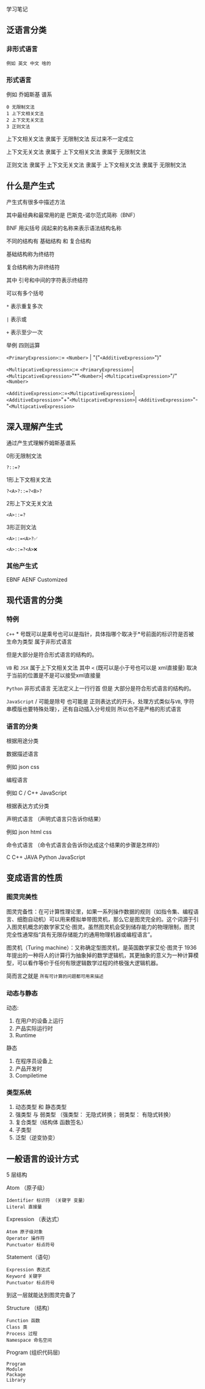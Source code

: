 学习笔记

## 泛语言分类

### 非形式语言 

    例如 英文 中文 啥的

### 形式语言

   例如 乔姆斯基 谱系

    0 无限制文法
    1 上下文相关文法
    2 上下文无关文法
    3 正则文法

上下文相关文法 隶属于 无限制文法 反过来不一定成立

上下文无关文法 隶属于 上下文相关文法 隶属于 无限制文法

正则文法 隶属于 上下文无关文法 隶属于 上下文相关文法 隶属于 无限制文法


## 什么是产生式

产生式有很多中描述方法

其中最经典和最常用的是 巴斯克-诺尔范式简称（BNF）

BNF 用尖括号 阔起来的名称来表示语法结构名称

不同的结构有 基础结构 和 复合结构 

基础结构称为终结符

复合结构称为非终结符

其中 引号和中间的字符表示终结符

可以有多个括号

`*` 表示重复多次

`|` 表示或

`+` 表示至少一次

举例 四则运算


`<PrimaryExpression>`::= `<Number>` | "("`<AdditiveExpression>`")"

`<MultipcativeExpression>`::= `<PrimaryExpression>`|
                              `<MultipcativeExpression>`"*"`<Number>`|
                              `<MultipcativeExpression>`"/"`<Number>`

`<AdditiveExpression>`::=`<MultipcativeExpression>`|
                         `<AdditiveExpression>`"+"`<MultipcativeExpression>`|
                         `<AdditiveExpression>`"-"`<MultipcativeExpression>`

    
## 深入理解产生式

通过产生式理解乔姆斯基谱系

0形无限制文法

    ?::=?

1形上下文相关文法

    ?<A>?::=?<B>?

2形上下文无关文法

    <A>::=?

3形正则文法

    <A>::=<A>?✅
    
    <A>::=?<A>❌


### 其他产生式

EBNF AENF Customized

## 现代语言的分类

### 特例

`C++` * 号既可以是乘号也可以是指针，具体指哪个取决于*号前面的标识符是否被生命为类型 属于非形式语言

但是大部分是符合形式语言的结构的。

`VB` 和 `JSX` 属于上下文相关文法 其中 `<` (既可以是小于号也可以是 xml直接量) 取决于当前的位置是不是可以接受xml直接量

`Python` 非形式语言 无法定义上一行行首 但是 大部分是符合形式语言的结构的。

`JavaScript` / 可能是除号 也可能是 正则表达式的开头，处理方式类似与`VB`, 字符串模版也要特殊处理`}`，还有自动插入分号规则 所以也不是严格的形式语言

### 语言的分类

根据用途分类

  数据描述语言

  例如 json css

  编程语言

  例如 C / C++ JavaScript

根据表达方式分类

  声明式语言 （声明式语言只告诉你结果）

  例如 json html css

  命令式语言 （命令式语言会告诉你达成这个结果的步骤是怎样的）
 
  C C++ JAVA Python JavaScript


## 变成语言的性质

### 图灵完美性

图灵完备性：在可计算性理论里，如果一系列操作数据的规则（如指令集、编程语言、细胞自动机）可以用来模拟单带图灵机，那么它是图灵完全的。这个词源于引入图灵机概念的数学家艾伦·图灵。虽然图灵机会受到储存能力的物理限制，图灵完全性通常指“具有无限存储能力的通用物理机器或编程语言”。

图灵机（Turing machine）：又称确定型图灵机，是英国数学家艾伦·图灵于 1936 年提出的一种将人的计算行为抽象掉的数学逻辑机，其更抽象的意义为一种计算模型，可以看作等价于任何有限逻辑数学过程的终极强大逻辑机器。

简而言之就是 `所有可计算的问题都可用来描述`

### 动态与静态

动态:

1. 在用户的设备上运行
1. 产品实际运行时
1. Runtime

静态

1. 在程序员设备上
1. 产品开发时
1. Compiletime

### 类型系统

1. 动态类型 和 静态类型
1. 强类型 与 弱类型 （强类型： 无隐式转换； 弱类型： 有隐式转换）
1. 复合类型（结构体 函数签名）
1. 子类型 
1. 泛型（逆变协变）


## 一般语言的设计方式

5 层结构

Atom （原子级） 

    Identifier 标识符 （关键字 变量）
    Literal 直接量
    
Expression （表达式）

    Atom 原子级对象
    Operator 操作符
    Punctuator 标点符号

Statement（语句）

    Expression 表达式
    Keyword 关键字
    Punctuator 标点符号

到这一层就能达到图灵完备了

Structure （结构）

    Function 函数
    Class 类
    Process 过程
    Namespace 命名空间

Program (组织代码层)

    Program
    Module
    Package
    Library

